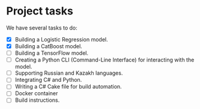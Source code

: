 # Project tasks

We have several tasks to do:

- [x] Building a Logistic Regression model.
- [x] Building a CatBoost model.
- [ ] Building a TensorFlow model.
- [ ] Creating a Python CLI (Command-Line Interface) for interacting with the model.
- [ ] Supporting Russian and Kazakh languages.
- [ ] Integrating C# and Python.
- [ ] Writing a C# Cake file for build automation.
- [ ] Docker container
- [ ] Build instructions.
